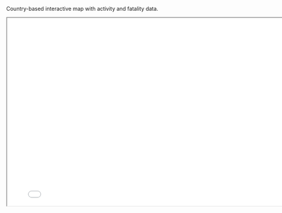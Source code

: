 Country-based interactive map with activity and fatality data.
<iframe src="Global-Shark-Attacks-Map.html" height="500" width="800"></iframe>
